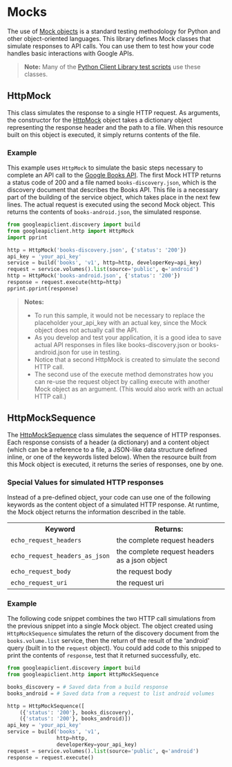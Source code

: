 # Mocks

The use of [Mock objects](https://en.wikipedia.org/wiki/Mock_object) is a standard testing methodology for Python and other object-oriented languages. This library defines Mock classes that simulate responses to API calls. You can use them to test how your code handles basic interactions with Google APIs.

> **Note:** Many of the [Python Client Library test scripts](https://github.com/googleapis/google-api-python-client/tree/master/tests) use these classes.

## HttpMock

This class simulates the response to a single HTTP request. As arguments, the constructor for the [HttpMock](https://googleapis.github.io/google-api-python-client/docs/epy/googleapiclient.http.HttpMock-class.html) object takes a dictionary object representing the response header and the path to a file. When this resource built on this object is executed, it simply returns contents of the file.

### Example

This example uses `HttpMock` to simulate the basic steps necessary to complete an API call to the [Google Books API](https://developers.google.com/apis-explorer/#p/books/v1/). The first Mock HTTP returns a status code of 200 and a file named `books-discovery.json`, which is the discovery document that describes the Books API. This file is a necessary part of the building of the service object, which takes place in the next few lines. The actual request is executed using the second Mock object. This returns the contents of `books-android.json`, the simulated response.

```python
from googleapiclient.discovery import build
from googleapiclient.http import HttpMock
import pprint

http = HttpMock('books-discovery.json', {'status': '200'})
api_key = 'your_api_key'
service = build('books', 'v1', http=http, developerKey=api_key)
request = service.volumes().list(source='public', q='android')
http = HttpMock('books-android.json', {'status': '200'})
response = request.execute(http=http)
pprint.pprint(response)
```

> **Notes:**
> - To run this sample, it would not be necessary to replace the placeholder your_api_key with an actual key, since the Mock object does not actually call the API.
> - As you develop and test your application, it is a good idea to save actual API responses in files like books-discovery.json or books-android.json for use in testing.
> - Notice that a second HttpMock is created to simulate the second HTTP call.
> - The second use of the execute method demonstrates how you can re-use the request object by calling execute with another Mock object as an argument. (This would also work with an actual HTTP call.)

## HttpMockSequence

The [HttpMockSequence](https://googleapis.github.io/google-api-python-client/docs/epy/googleapiclient.http.HttpMockSequence-class.html) class simulates the sequence of HTTP responses. Each response consists of a header (a dictionary) and a content object (which can be a reference to a file, a JSON-like data structure defined inline, or one of the keywords listed below). When the resource built from this Mock object is executed, it returns the series of responses, one by one.

### Special Values for simulated HTTP responses

Instead of a pre-defined object, your code can use one of the following keywords as the content object of a simulated HTTP response. At runtime, the Mock object returns the information described in the table.

<table>
  <tbody><tr>
    <th>
      Keyword
    </th>
    <th>
      Returns:
    </th>
  </tr>
  <tr>
    <td>
      <code><span>echo_request_headers</span></code>
    </td>
    <td>
      the complete request headers
    </td>
  </tr>
  <tr>
    <td>
      <code><span>echo_request_headers_as_json</span></code>
    </td>
    <td>
      the complete request headers as a json object
    </td>
  </tr>
  <tr>
    <td>
      <code><span>echo_request_body</span></code>
    </td>
    <td>
      the request body
    </td>
  </tr>
  <tr>
    <td>
      <code><span>echo_request_uri</span></code>
    </td>
    <td>
      the request uri
    </td>
  </tr></tbody>
</table>

### Example

The following code snippet combines the two HTTP call simulations from the previous snippet into a single Mock object. The object created using `HttpMockSequence` simulates the return of the discovery document from the `books.volume.list` service, then the return of the result of the 'android' query (built in to the `request` object). You could add code to this snipped to print the contents of `response`, test that it returned successfully, etc.

```python
from googleapiclient.discovery import build
from googleapiclient.http import HttpMockSequence

books_discovery = # Saved data from a build response
books_android = # Saved data from a request to list android volumes

http = HttpMockSequence([
    ({'status': '200'}, books_discovery),
    ({'status': '200'}, books_android)])
api_key = 'your_api_key'
service = build('books', 'v1',
                http=http,
                developerKey=your_api_key)
request = service.volumes().list(source='public', q='android')
response = request.execute()
```
